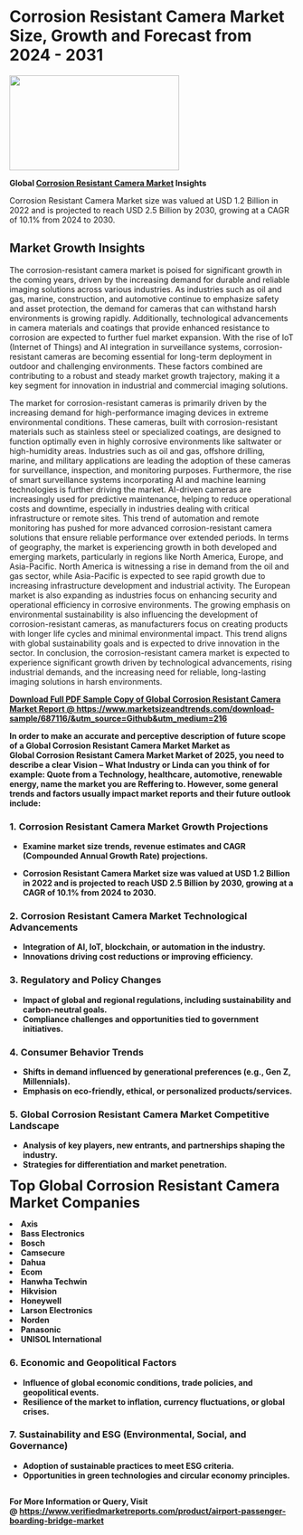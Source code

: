 <H1>Corrosion Resistant Camera Market Size, Growth and Forecast from 2024 - 2031</H1><img class="aligncenter size-medium wp-image-584254" src="https://thirdeyenews.in/wp-content/uploads/2024/09/Global-Market-Research-300x168.jpeg" alt="" width="300" height="168" /><p><strong>Global&nbsp;<a href="https://www.marketsizeandtrends.com/download-sample/687116/&amp;utm_source=Github&utm_medium=216">Corrosion Resistant Camera Market</a> Insights</strong></p><p>Corrosion Resistant Camera Market size was valued at USD 1.2 Billion in 2022 and is projected to reach USD 2.5 Billion by 2030, growing at a CAGR of 10.1% from 2024 to 2030.</p><p><h2>Market Growth Insights</h2> <p>The corrosion-resistant camera market is poised for significant growth in the coming years, driven by the increasing demand for durable and reliable imaging solutions across various industries. As industries such as oil and gas, marine, construction, and automotive continue to emphasize safety and asset protection, the demand for cameras that can withstand harsh environments is growing rapidly. Additionally, technological advancements in camera materials and coatings that provide enhanced resistance to corrosion are expected to further fuel market expansion. With the rise of IoT (Internet of Things) and AI integration in surveillance systems, corrosion-resistant cameras are becoming essential for long-term deployment in outdoor and challenging environments. These factors combined are contributing to a robust and steady market growth trajectory, making it a key segment for innovation in industrial and commercial imaging solutions.</p> <p><strong><a href="#"></a></strong></p> <p>The market for corrosion-resistant cameras is primarily driven by the increasing demand for high-performance imaging devices in extreme environmental conditions. These cameras, built with corrosion-resistant materials such as stainless steel or specialized coatings, are designed to function optimally even in highly corrosive environments like saltwater or high-humidity areas. Industries such as oil and gas, offshore drilling, marine, and military applications are leading the adoption of these cameras for surveillance, inspection, and monitoring purposes. Furthermore, the rise of smart surveillance systems incorporating AI and machine learning technologies is further driving the market. AI-driven cameras are increasingly used for predictive maintenance, helping to reduce operational costs and downtime, especially in industries dealing with critical infrastructure or remote sites. This trend of automation and remote monitoring has pushed for more advanced corrosion-resistant camera solutions that ensure reliable performance over extended periods. In terms of geography, the market is experiencing growth in both developed and emerging markets, particularly in regions like North America, Europe, and Asia-Pacific. North America is witnessing a rise in demand from the oil and gas sector, while Asia-Pacific is expected to see rapid growth due to increasing infrastructure development and industrial activity. The European market is also expanding as industries focus on enhancing security and operational efficiency in corrosive environments. The growing emphasis on environmental sustainability is also influencing the development of corrosion-resistant cameras, as manufacturers focus on creating products with longer life cycles and minimal environmental impact. This trend aligns with global sustainability goals and is expected to drive innovation in the sector. In conclusion, the corrosion-resistant camera market is expected to experience significant growth driven by technological advancements, rising industrial demands, and the increasing need for reliable, long-lasting imaging solutions in harsh environments.</p> <p><strong><a href="#"></p><p><span class=""><strong>Download Full PDF Sample Copy of Global Corrosion Resistant Camera Market Report</strong> @ <a href="https://www.marketsizeandtrends.com/download-sample/687116/&amp;utm_source=Github&utm_medium=216" target="_blank">https://www.marketsizeandtrends.com/download-sample/687116/&amp;utm_source=Github&utm_medium=216</a></span></p><p>In order to make an accurate and perceptive description of future scope of a Global&nbsp;Corrosion Resistant Camera Market Market as Global&nbsp;Corrosion Resistant Camera Market Market of 2025, you need to describe a clear Vision &ndash; What Industry or Linda can you think of for example: Quote from a Technology, healthcare, automotive, renewable energy, name the market you are Reffering to. However, some general trends and factors usually impact market reports and their future outlook include:</p><h3>1.&nbsp;<strong>Corrosion Resistant Camera Market Growth Projections</strong></h3><ul><li>Examine market size trends, revenue estimates and CAGR (Compounded Annual Growth Rate) projections.</li><li><p>Corrosion Resistant Camera Market size was valued at USD 1.2 Billion in 2022 and is projected to reach USD 2.5 Billion by 2030, growing at a CAGR of 10.1% from 2024 to 2030.</p></li></ul><h3>2.&nbsp;<strong>Corrosion Resistant Camera Market Technological Advancements</strong></h3><ul><li>Integration of AI, IoT, blockchain, or automation in the industry.</li><li>Innovations driving cost reductions or improving efficiency.</li></ul><h3>3.&nbsp;<strong>Regulatory and Policy Changes</strong></h3><ul><li>Impact of global and regional regulations, including sustainability and carbon-neutral goals.</li><li>Compliance challenges and opportunities tied to government initiatives.</li></ul><h3>4.&nbsp;<strong>Consumer Behavior Trends</strong></h3><ul><li>Shifts in demand influenced by generational preferences (e.g., Gen Z, Millennials).</li><li>Emphasis on eco-friendly, ethical, or personalized products/services.</li></ul><h3>5.&nbsp;<strong>Global Corrosion Resistant Camera Market Competitive Landscape</strong></h3><ul><li>Analysis of key players, new entrants, and partnerships shaping the industry.</li><li>Strategies for differentiation and market penetration.</li></ul><p data-pm-slice="1 1 []"><span style="color: inherit; font-family: inherit; font-size: 25px;">Top Global Corrosion Resistant Camera Market Companies</span></p><div class="" data-test-id=""><p><li>Axis</li><li> Bass Electronics</li><li> Bosch</li><li> Camsecure</li><li> Dahua</li><li> Ecom</li><li> Hanwha Techwin</li><li> Hikvision</li><li> Honeywell</li><li> Larson Electronics</li><li> Norden</li><li> Panasonic</li><li> UNISOL International</li></p></div><h3>6.&nbsp;<strong>Economic and Geopolitical Factors</strong></h3><ul><li>Influence of global economic conditions, trade policies, and geopolitical events.</li><li>Resilience of the market to inflation, currency fluctuations, or global crises.</li></ul><h3>7.&nbsp;<strong>Sustainability and ESG (Environmental, Social, and Governance)</strong></h3><ul><li>Adoption of sustainable practices to meet ESG criteria.</li><li>Opportunities in green technologies and circular economy principles.</li></ul><h2><strong style="font-size: 14px;">For More Information or Query, Visit @&nbsp;</strong><a style="background-color: #ffffff; font-size: 14px;" href="https://www.marketsizeandtrends.com/report/corrosion-resistant-camera-market/" target="_blank">https://www.verifiedmarketreports.com/product/airport-passenger-boarding-bridge-market</a></h2>
